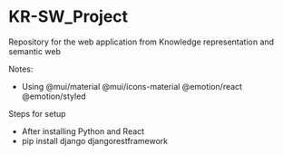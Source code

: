 # KR-SW_Project
Repository for the web application from Knowledge representation and semantic web

Notes:
- Using  @mui/material  @mui/icons-material @emotion/react @emotion/styled 

Steps for setup
- After installing Python and React
- pip install django djangorestframework
